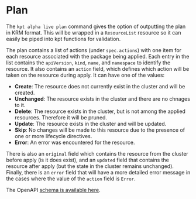 # Plan

The `kpt alpha live plan` command gives the option of outputting the plan in KRM format. This will be wrapped in a `ResourceList` 
resource so it can easily be piped into kpt functions for validation. 

The plan contains a list of actions (under `spec.actions`) with one item for each resource associated with the package being 
applied. Each entry in the list contains the `apiVersion`, `kind`, `name`, and `namespace` to identify the resource. It
also contains an `action` field, which defines which action will be taken on the resource during apply. It can have one of
the values:
* **Create**: The resource does not currently exist in the cluster and will be created.
* **Unchanged**: The resource exists in the cluster and there are no chnages to it.
* **Delete**: The resource exists in the cluster, but is not among the applied resources. Therefore it will be pruned.
* **Update**: The resource exists in the cluster and will be updated.
* **Skip**: No changes will be made to this resource due to the presence of one or more lifecycle directives.
* **Error**: An error was encountered for the resource.

There is also an `original` field which contains the resource from the cluster before apply (is it does exist), and
an `updated` field that contains the resource after apply (but the state in the cluster remains unchanged). Finally, there
is an `error` field that will have a more detailed error message in the cases where the value of the `action` field is `Error`.

The OpenAPI
[schema is available here](https://raw.githubusercontent.com/GoogleContainerTools/kpt/main/site/reference/schema/kptfile/kptfile.yaml).